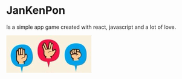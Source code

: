 # JanKenPon

Is a simple app game created with react, javascript and a lot of love.

![Example Image](public/assets/img/jan-ken-pon-app.jpg)

